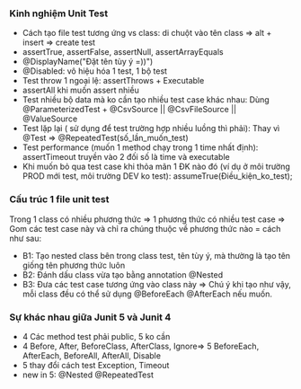 ### Kinh nghiệm Unit Test
 - Cách tạo file test tương ứng vs class: di chuột vào tên class => alt + insert => create test
 - assertTrue, assertFalse, assertNull, assertArrayEquals
 - @DisplayName("Đặt tên tùy ý =))")
 - @Disabled: vô hiệu hóa 1 test, 1 bộ test
 - Test throw 1 ngoại lệ: assertThrows + Executable
 - assertAll khi muốn assert nhiều
 - Test nhiều bộ data mà ko cần tạo nhiều test case khác nhau: Dùng  @ParameterizedTest +  @CsvSource || @CsvFileSource || @ValueSource
 - Test lặp lại ( sử dụng để test trường hợp nhiều luồng thì phải): Thay vì @Test => @RepeatedTest(số_lần_muốn_test)
 - Test performance (muốn 1 method chạy trong 1 time nhất định): assertTimeout truyền vào 2 đối số là time và executable
 - Khi muốn bỏ qua test case khi thỏa mãn 1 ĐK nào đó (ví dụ ở môi trường PROD mới test, môi trường DEV ko test): assumeTrue(Điều_kiện_ko_test);
### Cấu trúc 1 file unit test
 Trong 1 class có nhiều phương thức => 1 phương thức có nhiều test case => Gom các test case này và chỉ ra chúng thuộc về phương thức nào = cách như sau:
  - B1: Tạo nested class bên trong class test, tên tùy ý, mà thường là tạo tên giống tên phương thức luôn
  - B2: Đánh dấu class vừa tạo bằng annotation @Nested
  - B3: Đưa các test case tương ứng vào class này
  => Chú ý khi tạo như vậy, mỗi class đều có thể sử dụng @BeforeEach @AfterEach nếu muốn.
### Sự khác nhau giữa Junit 5 và Junit 4
  - 4 Các method test phải public, 5 ko cần
  - 4 Before, After, BeforeClass, AfterClass, Ignore=> 5 BeforeEach, AfterEach, BeforeAll, AfterAll, Disable
  - 5 thay đổi cách test Exception, Timeout 
  - new in 5: @Nested @RepeatedTest